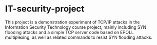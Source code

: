 # IT-security-project
This project is a demonstration experiment of TCP/IP attacks in the Information Security Technology course project, mainly including SYN flooding attacks and a simple TCP server code based on EPOLL multiplexing, as well as related commands to resist SYN flooding attacks.
